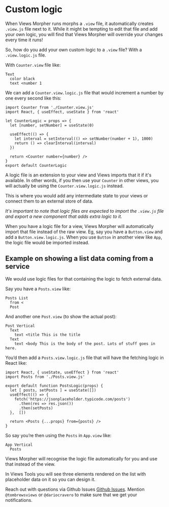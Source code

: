 # Custom logic

When Views Morpher runs morphs a `.view` file, it automatically creates `.view.js` file
next to it. While it might be tempting to edit that file and add your own logic,
you will find that Views Morpher will override your changes every time it runs!

So, how do you add your own custom logic to a `.view` file? With a `.view.logic.js` file.

With `Counter.view` file like:

```
Text
  color black
  text <number 1
```

We can add a `Counter.view.logic.js` file that would increment a number by one
every second like this:

```
import Counter from './Counter.view.js'
import React, { useEffect, useState } from 'react'

let CounterLogic = props => {
  let [number, setNumber] = useState(0)

  useEffect(() => {
    let interval = setInterval(() => setNumber(number + 1), 1000)
    return () => clearInterval(interval)
  })

  return <Counter number={number} />
}
export default CounterLogic
```

A logic file is an extension to your view and Views imports that it if it's
available. In other words, if you then use your `Counter` in other views, you
will actually be using the `Counter.view.logic.js` instead.

This is where you would add any intermediate state to your views or connect them
to an external store of data.

*It's important to note that logic files are expected to import the `.view.js` file
and export a new component that adds extra logic to it.*

When you have a logic file for a view, Views Morpher will automatically import that file
instead of the raw view. Eg, say you have a `Button.view` and add a `Button.view.logic.js`.
When you use `Button` in another view like `App`, the logic file would be imported instead.

## Example on showing a list data coming from a service

We would use logic files for that containing the logic to fetch external data.

Say you have a `Posts.view` like:
```
Posts List
  from <
  Post
```

And another one `Post.view` (to show the actual post):
```
Post Vertical
  Text
    text <title This is the title
  Text
    text <body This is the body of the post. Lots of stuff goes in here.
```

You’d then add a `Posts.view.logic.js` file that will have the fetching logic in React like:
```
import React, { useState, useEffect } from 'react'
import Posts from './Posts.view.js'

export default function PostsLogic(props) {
  let [ posts, setPosts ] = useState([])
  useEffect(() => {
    fetch('https://jsonplaceholder.typicode.com/posts')
      .then(res => res.json())
      .then(setPosts)
  },  [])

  return <Posts {...props} from={posts} />
}
```

So say you’re then using the `Posts` in `App.view` like:
```
App Vertical
  Posts
```

Views Morpher will recognise the logic file automatically for you and use that instead of the view.

In Views Tools you will see three elements rendered on the list with placeholder data on it so you can design it.

Reach out with questions via Github Issues [Github Issues](https://github.com/viewstools/docs/issues).
Mention `@tombrewsviews` or `@dariocravero` to make sure that we get your notifications.
